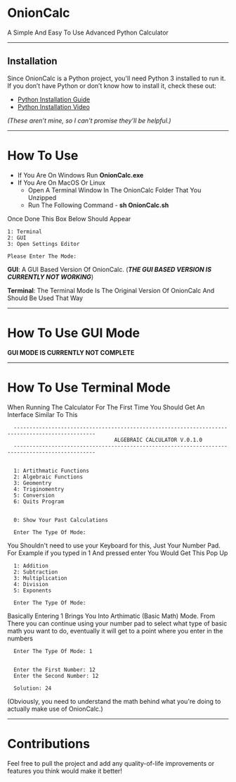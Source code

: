 # OnionCalc

A Simple And Easy To Use Advanced Python Calculator

---

## Installation

Since OnionCalc is a Python project, you'll need Python 3 installed to run it. If you don’t have Python or don’t know how to install it, check these out:

- [Python Installation Guide](https://www.geeksforgeeks.org/how-to-install-python-on-windows/)
- [Python Installation Video](https://www.youtube.com/watch?v=8cAEH1i_5s0)

*(These aren’t mine, so I can't promise they’ll be helpful.)*

---

# How To Use

* If You Are On Windows Run **OnionCalc.exe**
* If You Are On MacOS Or Linux
  * Open A Terminal Window In The OnionCalc Folder That You Unzipped
  * Run The Following Command - **sh OnionCalc.sh**

Once Done This Box Below Should Appear

```
1: Terminal
2: GUI
3: Open Settings Editor

Please Enter The Mode: 
```

**GUI**: A GUI Based Version Of OnionCalc. (***THE GUI BASED VERSION IS CURRENTLY NOT WORKING***) 

**Terminal**: The Terminal Mode Is The Original Version Of OnionCalc And Should Be Used That Way

---

# How To Use GUI Mode

**GUI MODE IS CURRENTLY NOT COMPLETE**

---


# How To Use Terminal Mode

When Running The Calculator For The First Time You Should Get An Interface Similar To This

```
  ------------------------------------------------------------------------------------------------
                                  ALGEBRAIC CALCULATOR V.0.1.0
  ------------------------------------------------------------------------------------------------
  
  
  1: Artithmatic Functions
  2: Algebraic Functions
  3: Geomentry
  4: Triginomentry
  5: Conversion
  6: Quits Program
  
      
  0: Show Your Past Calculations
  
  Enter The Type Of Mode:
```

You Shouldn't need to use your Keyboard for this, Just Your Number Pad. For Example if you typed in 1 And pressed enter You Would Get This Pop Up

```
  1: Addition
  2: Subtraction
  3: Multiplication
  4: Division
  5: Exponents
  
  Enter The Type Of Mode: 

```

Basically Entering 1 Brings You Into Arthimatic (Basic Math) Mode. From There you can continue using your number pad to select what type of basic math you want to do, eventually it will get to a point where you enter in the numbers

```
  Enter The Type Of Mode: 1


  Enter the First Number: 12
  Enter the Second Number: 12
  
  Solution: 24 
```

(Obviously, you need to understand the math behind what you're doing to actually make use of OnionCalc.)

---

# Contributions

Feel free to pull the project and add any quality-of-life improvements or features you think would make it better!





